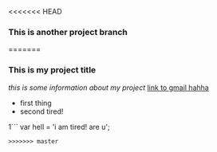 <<<<<<< HEAD
### This is another project branch
=======
### This is my project title

*this is some information about my project* [link to gmail hahha](http://gmail.com)
- first thing
- second tired!


1```
var hell = 'i am tired! are u';
```
>>>>>>> master
